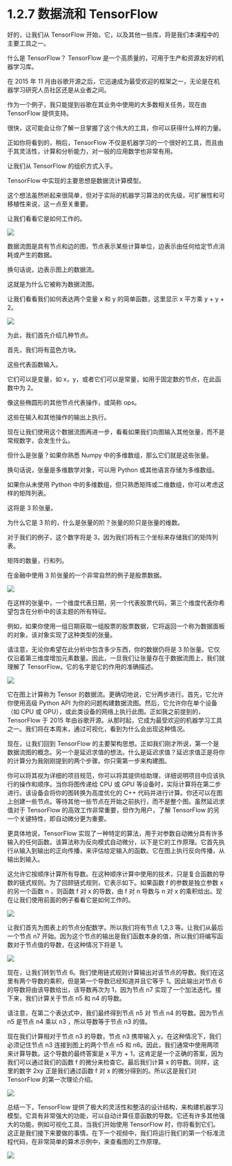 # 1.2.7 数据流和 TensorFlow

好的，让我们从 TensorFlow 开始，它，以及其他一些库，将是我们本课程中的主要工具之一。

什么是 TensorFlow？ TensorFlow 是一个高质量的，可用于生产和资源友好的机器学习库。

在 2015 年 11 月由谷歌开源之后，它迅速成为最受欢迎的框架之一，无论是在机器学习研究人员社区还是从业者之间。

作为一个例子，我只能提到谷歌在其业务中使用的大多数相关任务，现在由 TensorFlow 提供支持。

很快，这可能会让你了解一旦掌握了这个伟大的工具，你可以获得什么样的力量。

正如你将看到的，稍后，TensorFlow 不仅是机器学习的一个很好的工具，而且由于其灵活性，计算和分析能力，对一般的应用数学也非常有用。

让我们从 TensorFlow 的组织方式入手。

TensorFlow 中实现的主要思想是数据流计算模型。

这个想法虽然听起来很简单，但对于实际的机器学习算法的优先级，可扩展性和可移植性来说，这一点至关重要。

让我们看看它是如何工作的。

![](../img/1-2-7-1.jpg)

数据流图是具有节点和边的图，节点表示某些计算单位，边表示由任何给定节点消耗或产生的数据。

换句话说，边表示图上的数据流。

这就是为什么它被称为数据流图。

让我们看看我们如何表达两个变量 x 和 y 的简单函数，这里显示 x 平方乘 y + y + 2。

![](../img/1-2-7-2.jpg)

为此，我们首先介绍几种节点。

首先，我们将有蓝色方块。

这些代表函数输入。

它们可以是变量，如 x，y，或者它们可以是常量，如用于固定数的节点，在此函数中为 2。

像这些椭圆形的其他节点代表操作，或简称 ops。

这些在输入和其他操作的输出上执行。

现在让我们使用这个数据流图再进一步，看看如果我们向图输入其他张量，而不是常规数字，会发生什么。

但什么是张量？如果你熟悉 Numpy 中的多维数组，那么它们就是这些张量。

换句话说，张量是多维数学对象，可以用 Python 或其他语言存储为多维数组。

如果你从未使用 Python 中的多维数组，但只熟悉矩阵或二维数组，你可以考虑这样的矩阵列表。

这将是 3 阶张量。

为什么它是 3 阶的，什么是张量的阶？张量的阶只是张量的维数。

对于我们的例子，这个数字将是 3，因为我们将有三个坐标来存储我们的矩阵列表。

矩阵的数量，行和列。

在金融中使用 3 阶张量的一个非常自然的例子是股票数据。

![](../img/1-2-7-3.jpg)

在这样的张量中，一个维度代表日期，另一个代表股票代码，第三个维度代表你希望包含在分析中的该主题的所有特征。

例如，如果你使用一组日期获取一组股票的股票数据，它将返回一个称为数据面板的对象，该对象实现了这种类型的张量。

请注意，无论你希望在此分析中包含多少东西，你的数据仍将是 3 阶张量。它仅仅沿着第三维度增加元素数量。因此，一旦我们让张量存在于数据流图上，我们就理解了 TensorFlow。它的名字是它的作用的准确描述。

![](../img/1-2-7-4.jpg)

它在图上计算称为 Tensor 的数据流。更确切地说，它分两步进行。首先，它允许你使用高级 Python API 为你的问题构建数据流图。然后，它允许你在单个设备（如 CPU 或 GPU），或此类设备的网络上执行此图。正如我之前提到的，TensorFlow 于 2015 年由谷歌开源。从那时起，它成为最受欢迎的机器学习工具之一。我们将在本周末，通过可视化，看到为什么会出现这种情况。

现在，让我们回到 TensorFlow 的主要架构思想。正如我们刚才所说，第一个是数据流图的概念。另一个是延迟求值的想法。什么是延迟求值？延迟求值正是将你的计算分为我刚刚提到的两个步骤。你只需第一步来构建图。

你可以将其视为详细的项目规范，你可以将其提供给助理，详细说明项目中应该执行的操作和顺序。当你将图传递给 CPU 或 GPU 等设备时，实际计算将在第二步进行。该设备会将你的图转换为高度优化的 C++ 代码并进行计算。你还可以在图上创建一些节点。等待其他一些节点在开始之前执行，而不是整个图。虽然延迟求值对于 TensorFlow 的高效工作非常重要，但作为用户，了解 TensorFlow 的另一个关键特性，即自动微分更为重要。

更具体地说，TensorFlow 实现了一种特定的算法，用于对参数自动微分具有许多输入的任何函数。该算法称为反向模式自动微分，以下是它的工作原理。它首先执行从输入到输出的正向传播，来评估给定输入的函数。它在图上执行反向传播，从输出到输入。

这允许它按顺序计算所有导数。在这种顺序计算中使用的技术，只是复合函数的导数的链式规则。为了回顾链式规则，它表示如下。如果函数 f 的参数是独立参数 x 的另一个函数 n ，则函数 f 对 x 的导数，由 f 对 n 导数与 n 对 x 的乘积给出。现在让我们使用前面的例子看看它是如何工作的。

![](../img/1-2-7-5.jpg)

让我们首先为图表上的节点分配数字。所以我们将有节点 1,2,3 等。让我们从最后一个节点 n7 开始。因为这个节点的输出是我们函数本身的值，所以我们将编写函数对于节点值的导数，在这种情况下将是 1。

![](../img/1-2-7-6.jpg)

现在，让我们转到节点 6。我们使用链式规则计算输出对该节点的导数。我们在这里有两个导数的乘积，但是第一个导数已经知道并且它等于 1。因此输出对节点 6 的导数将由该导数给出，该导数再次为 1，因为节点 n7 实现了一个加法迭代。接下来，我们计算关于节点 n5 和 n4 的导数。

请注意，在第二个表达式中，我们最终得到节点 n5 对 节点 n4 的导数。因为节点 n5 是节点 n4 乘以 n3 ，所以导数等于节点 n3 的值。

现在我们计算相对于节点 n3 的导数，节点 n3 携带输入 y。在这种情况下，我们必须记住节点 n3 连接到图上的两个节点 n5 和 n6。因此，我们通常中使用两项来计算导数。这个导数的最终答案是 x 平方 + 1，这肯定是一个正确的答案，因为我们可以通过我们的函数 f 的微分来检查它。最后我们计算 x 的导数。同样，这里的数字 2xy 正是我们通过函数 f 对 x 的微分得到的。所以这是我们对 TensorFlow 的第一次理论介绍。

![](../img/1-2-7-7.jpg)

总结一下，TensorFlow 提供了极大的灵活性和整洁的设计结构，来构建机器学习模型。它具有非常强大的功能，可以自动计算任意函数的导数。它还有许多其他强大的功能，例如可视化工具，当我们开始使用 TensorFlow 时，你将看到它们。这正是我们接下来要做的事情。在下一个视频中，我们将运行我们的第一个标准流程代码，在非常简单的算术示例中，来查看图的工作原理。

![](../img/1-2-7-8.jpg)
